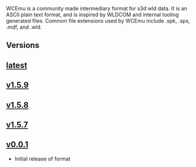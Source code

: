 WCEmu is a community made intermediary format for s3d wld data. It is an ASCII plain text format, and is inspired by WLDCOM and internal tooling generated files. Common file extensions used by WCEmu include .spk, .sps, .mdf, and .wld.

## Versions

## [latest](latest.md)

## [v1.5.9](v1.5.9.md)
## [v1.5.8](v1.5.8.md)

## [v1.5.7](v1.5.7.md)
## [v0.0.1](v0.0.1.md)

- Initial release of format
